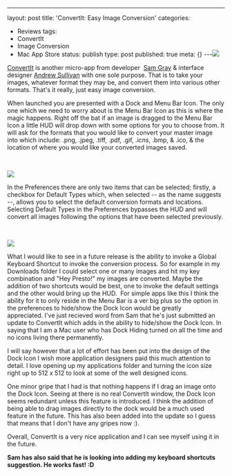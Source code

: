 ---
layout: post
title: 'ConvertIt: Easy Image Conversion'
categories:
- Reviews
tags:
- ConvertIt
- Image Conversion
- Mac App Store
status: publish
type: post
published: true
meta: {}
---![](/static/4f331d1f8754c7ec090e554a/50fe1c99e4b01c920a89f452/50fe1c99e4b01c920a89f4b3/1306198552066/Dock%20Icon.png/1000w)

[ConvertIt](http://convertit.pastieapp.com/) is another micro-app from developer ﻿
[Sam Gray](http://forrst.me/isamgray) & interface designer 
[Andrew Sullivan](http://forrst.me/asullivan) with one sole purpose. That is to take your images, whatever format they may be, and convert them into various other formats. That's it really, just easy image conversion.

When launched you are presented with a Dock and Menu Bar Icon. The only one which we need to worry about is the Menu Bar Icon as this is where the magic happens. Right off the bat if an image is dragged to the Menu Bar Icon a little HUD will drop down with some options for you to choose from. It will ask for the formats that you would like to convert your master image into which include: .png, .jpeg, .tiff, .pdf, .gif, .icns, .bmp, & .ico, & the location of where you would like your converted images saved.

 

![](/static/4f331d1f8754c7ec090e554a/50fe1c99e4b01c920a89f452/50fe1c99e4b01c920a89f4b4/1306198552059/Convert%20Screen.png/1000w)

In the Preferences there are only two items that can be selected; firstly, a checkbox for Default Types which, when selected -- as the name suggests --, allows you to select the default conversion formats and locations. Selecting Default Types in the Preferences bypasses the HUD and will convert all images following the options that have been selected previously.

 

![](/static/4f331d1f8754c7ec090e554a/50fe1c99e4b01c920a89f452/50fe1c99e4b01c920a89f4b5/1306198552413/Preferences.png/1000w)

What I would like to see in a future release is the ability to invoke a Global Keyboard Shortcut to invoke the conversion process. So for example in my Downloads folder I could select one or many images and hit my key combination and "Hey Presto!" my images are converted. Maybe the addition of two shortcuts would be best, one to invoke the default settings and the other would bring up the HUD. ﻿
For simple apps like this I think the ability for it to only reside in the Menu Bar is a ver big plus so the option in the preferences to hide/show the Dock Icon would be greatly appreciated. I've just recieved word from Sam that he's just submitted an update to ConvertIt which adds in the ability to hide/show the Dock Icon. In saying that I am a Mac user who has Dock Hiding turned on all the time and no icons living there permanently.

I will say however that a lot of effort has been put into the design of the Dock Icon I wish more application designers paid this much attention to detail. I love opening up my applications folder and turning the icon size right up to 512 x 512 to look at some of the well designed icons.

One minor gripe that I had is that nothing happens if I drag an image onto the Dock Icon. Seeing at there is no real ConvertIt window, the Dock Icon seems redundant unless this feature is introduced. I think the addition of being able to drag images directly to the dock would be a much used feature in the future. This has also been added into the update so I guess that means that I don't have any gripes now :).

Overall, ConvertIt is a very nice application and I can see myself using it in the future.

**Sam has also said that he is looking into adding my keyboard shortcuts suggestion. He works fast! :D**

 

